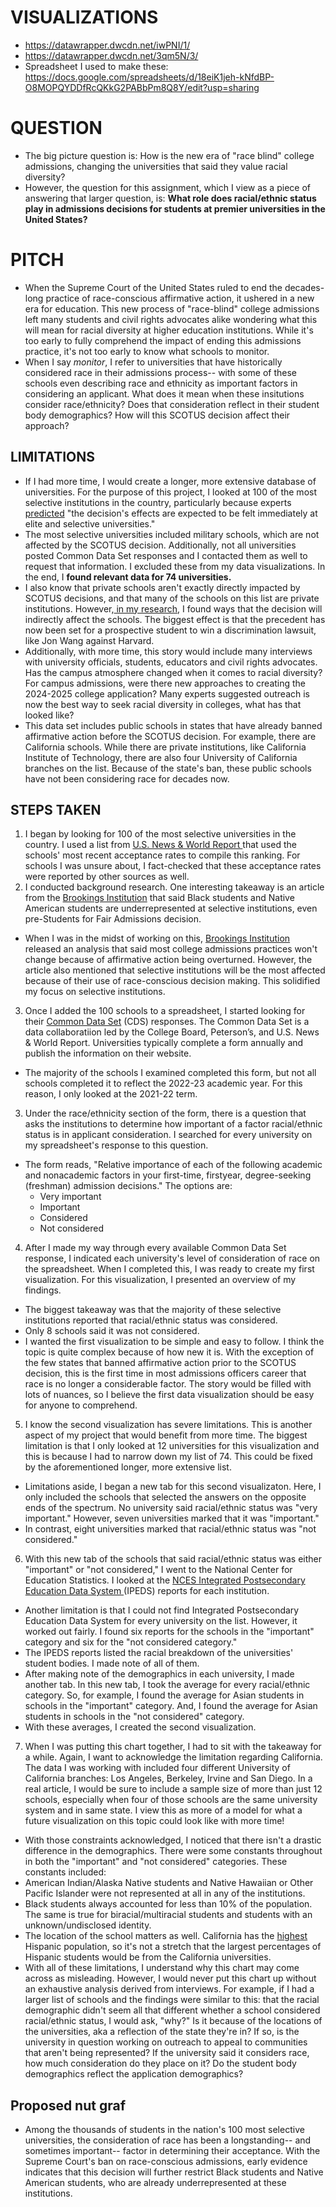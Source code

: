 # VISUALIZATIONS
* https://datawrapper.dwcdn.net/iwPNI/1/
* https://datawrapper.dwcdn.net/3qm5N/3/
* Spreadsheet I used to make these: https://docs.google.com/spreadsheets/d/18eiK1jeh-kNfdBP-O8MOPQYDDfRcQKkG2PABbPm8Q8Y/edit?usp=sharing

# QUESTION
* The big picture question is: How is the new era of "race blind" college admissions, changing the universities that said they value racial diversity?
* However, the question for this assignment, which I view as a piece of answering that larger question, is: **What role does racial/ethnic status play in admissions decisions for students at premier universities in the United States?**
  
# PITCH
* When the Supreme Court of the United States ruled to end the decades-long practice of race-conscious affirmative action, it ushered in a new era for education. This new process of "race-blind" college admissions left many students and civil rights advocates alike wondering what this will mean for racial diversity at higher education institutions. While it's too early to fully comprehend the impact of ending this admissions practice, it's not too early to know what schools to monitor.
* When I say _monitor_, I refer to universities that have historically considered race in their admissions process-- with some of these schools even describing race and ethnicity as important factors in considering an applicant. What does it mean when these insitutions consider race/ethnicity? Does that consideration reflect in their student body demographics? How will this SCOTUS decision affect their approach?

## LIMITATIONS
* If I had more time, I would create a longer, more extensive database of universities. For the purpose of this project, I looked at 100 of the most selective institutions in the country, particularly because experts [predicted](https://www.axios.com/2023/06/29/affirmative-action-explained-students-diversity) "the decision's effects are expected to be felt immediately at elite and selective universities."
* The most selective universities included military schools, which are not affected by the SCOTUS decision. Additionally, not all universities posted Common Data Set responses and I contacted them as well to request that information. I excluded these from my data visualizations. In the end, I **found relevant data for 74 universities.**
* I also know that private schools aren't exactly directly impacted by SCOTUS decisions, and that many of the schools on this list are private institutions. However,[ in my research,](https://www.venable.com/insights/publications/2023/07/no-more-affirmative-action-what-does) I found ways that the decision will indirectly affect the schools. The biggest effect is that the precedent has now been set for a prospective student to win a discrimination lawsuit, like Jon Wang against Harvard.
* Additionally, with more time, this story would include many interviews with university officials, students, educators and civil rights advocates. Has the campus atmosphere changed when it comes to racial diversity? For campus admissions, were there new approaches to creating the 2024-2025 college application? Many experts suggested outreach is now the best way to seek racial diversity in colleges, what has that looked like?
* This data set includes public schools in states that have already banned affirmative action before the SCOTUS decision. For example, there are California schools. While there are private institutions, like California Institute of Technology, there are also four University of California branches on the list. Because of the state's ban, these public schools have not been considering race for decades now. 

## STEPS TAKEN
1. I began by looking for 100 of the most selective universities in the country. I used a list from [U.S. News & World Report ](https://www.usnews.com/best-colleges/rankings/lowest-acceptance-rate) that used the schools' most recent acceptance rates to compile this ranking. For schools I was unsure about, I fact-checked that these acceptance rates were reported by other sources as well.
2. I conducted background research. One interesting takeaway is an article from the [Brookings Institution](https://www.brookings.edu/articles/the-end-of-race-conscious-admissions/#:~:text=A%20report%20from%20the%20Georgetown,were%20in%20the%20early%202000s.) that said Black students and Native American students are underrepresented at selective institutions, even pre-Students for Fair Admissions decision. 
 * When I was in the midst of working on this, [Brookings Institution](https://www.brookings.edu/articles/admissions-at-most-colleges-will-be-unaffected-by-supreme-court-ruling-on-affirmative-action/) released an analysis that said most college admissions practices won't change because of affirmative action being overturned. However, the article also mentioned that selective institutions will be the most affected because of their use of race-conscious decision making. This solidified my focus on selective institutions. 
3. Once I added the 100 schools to a spreadsheet, I started looking for their [Common Data Set](https://commondataset.org/) (CDS) responses. The Common Data Set is a data collaboratiion led by the College Board, Peterson’s, and U.S. News & World Report. Universities typically complete a form annually and publish the information on their website.
* The majority of the schools I examined completed this form, but not all schools completed it to reflect the 2022-23 academic year. For this reason, I only looked at the 2021-22 term.
3. Under the race/ethnicity section of the form, there is a question that asks the institutions to determine how important of a factor racial/ethnic status is in applicant consideration. I searched for every university on my spreadsheet's response to this question.
* The form reads, "Relative importance of each of the following academic and nonacademic factors in your first-time, firstyear, degree-seeking (freshman) admission decisions." The options are:
  * Very important
  * Important
  * Considered
  * Not considered
4. After I made my way through every available Common Data Set response, I indicated each university's level of consideration of race on the spreadsheet. When I completed this, I was ready to create my first visualization. For this visualization, I presented an overview of my findings.
* The biggest takeaway was that the majority of these selective institutions reported that racial/ethnic status was considered. 
* Only 8 schools said it was not considered.
* I wanted the first visualization to be simple and easy to follow. I think the topic is quite complex because of how new it is. With the exception of the few states that banned affirmative action prior to the SCOTUS decision, this is the first time in most admissions officers career that race is no longer a considerable factor. The story would be filled with lots of nuances, so I believe the first data visualization should be easy for anyone to comprehend.
5. I know the second visualization has severe limitations. This is another aspect of my project that would benefit from more time. The biggest limitation is that I only looked at 12 universities for this visualization and this is because I had to narrow down my list of 74. This could be fixed by the aforementioned longer, more extensive list.
* Limitations aside, I began a new tab for this second visualizaton. Here, I only included the schools that selected the answers on the opposite ends of the spectrum. No university said racial/ethnic status was "very important." However, seven universities marked that it was "important."
* In contrast, eight universities marked that racial/ethnic status was "not considered."
6. With this new tab of the schools that said racial/ethnic status was either "important" or "not considered," I went to the National Center for Education Statistics. I looked at the [NCES Integrated Postsecondary Education Data System	](https://nces.ed.gov/ipeds/datacenter/institutionprofile.aspx?unitId=190150&goToReportId=6&sid=a8ac66d4-e600-4ed3-bd53-9975c9469f64&rtid=6)(IPEDS) reports for each institution.
  * Another limitation is that I could not find Integrated Postsecondary Education Data System for every university on the list. However, it worked out fairly. I found six reports for the schools in the "important" category and six for the "not considered category."
  * The IPEDS reports listed the racial breakdown of the universities' student bodies. I made note of all of them.
  * After making note of the demographics in each university, I made another tab. In this new tab, I took the average for every racial/ethnic category. So, for example, I found the average for Asian students in schools in the "important" category. And, I found the average for Asian students in schools in the "not considered" category.
  * With these averages, I created the second visualization.
 7. When I was putting this chart together, I had to sit with the takeaway for a while. Again, I want to acknowledge the limitation regarding California. The data I was working with included four different University of California branches: Los Angeles, Berkeley, Irvine and San Diego. In a real article, I would be sure to include a sample size of more than just 12 schools, especially when four of those schools are the same university system and in same state. I view this as more of a model for what a future visualization on this topic could look like with more time!
 * With those constraints acknowledged, I noticed that there isn't a drastic difference in the demographics. There were some constants throughout in both the "important" and "not considered" categories. These constants included:
 * American Indian/Alaska Native students and Native Hawaiian or Other Pacific Islander were not represented at all in any of the institutions.
 * Black students always accounted for less than 10% of the population. The same is true for biracial/multiracial students and students with an unknown/undisclosed identity.
 * The location of the school matters as well. California has the [highest](https://www.statista.com/statistics/259850/hispanic-population-of-the-us-by-state/#:~:text=Hispanic%20population%20U.S.%202022%2C%20by%20state&text=In%202022%2C%20California%20had%20the,Hispanic%20residents%20in%20that%20year.) Hispanic population, so it's not a stretch that the largest percentages of Hispanic students would be from the California universities.
 * With all of these limitations, I understand why this chart may come across as misleading. However, I would never put this chart up without an exhaustive analysis derived from interviews. For example, if I had a larger list of schools and the findings were similar to this: that the racial demographic didn't seem all that different whether a school considered racial/ethnic status, I would ask, "why?" Is it because of the locations of the universities, aka a reflection of the state they're in? If so, is the university in question working on outreach to appeal to communities that aren't being represented? If the university said it considers race, how much consideration do they place on it? Do the student body demographics reflect the application demographics?
    
## Proposed nut graf
* Among the thousands of students in the nation's 100 most selective universities, the consideration of race has been a longstanding-- and sometimes important-- factor in determining their acceptance. With the Supreme Court's ban on race-conscious admissions, early evidence indicates that this decision will further restrict Black students and Native American students, who are already underrepresented at these institutions.
